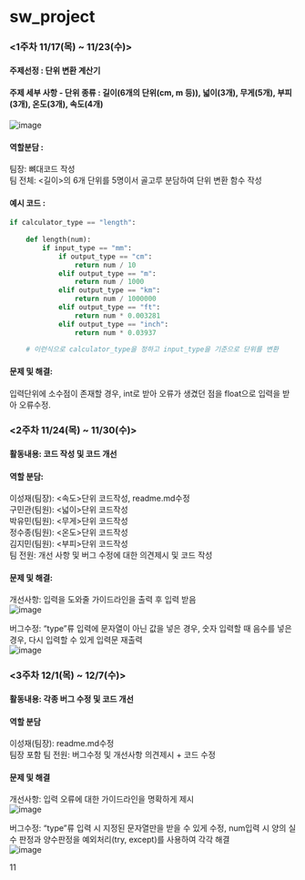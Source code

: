 # sw_project
### <1주차 11/17(목) ~ 11/23(수)>
#### 주제선정 : 단위 변환 계산기

#### 주제 세부 사항 - 단위 종류 : 길이(6개의 단위(cm, m 등)), 넓이(3개), 무게(5개), 부피(3개), 온도(3개), 속도(4개)

![image](https://user-images.githubusercontent.com/115673103/203234542-80afeb60-e75d-4f41-bdad-a300fd488c8e.png)

#### 역할분담 :           
팀장: 뼈대코드 작성           
팀 전체: <길이>의 6개 단위를 5명이서 골고루 분담하여 단위 변환 함수 작성 

#### 예시 코드 : 
```python
if calculator_type == "length":
    
    def length(num):
        if input_type == "mm":
            if output_type == "cm":
                return num / 10
            elif output_type == "m":
                return num / 1000               
            elif output_type == "km":
                return num / 1000000
            elif output_type == "ft":
                return num * 0.003281
            elif output_type == "inch":
                return num * 0.03937
            
    # 이런식으로 calculator_type을 정하고 input_type을 기준으로 단위를 변환
```
#### 문제 및 해결:                         
입력단위에 소수점이 존재할 경우, int로 받아 오류가 생겼던 점을 float으로 입력을 받아 오류수정.

### <2주차 11/24(목) ~ 11/30(수)>

#### 활동내용: 코드 작성 및 코드 개선

#### 역할 분담:                         
이성재(팀장): <속도>단위 코드작성, readme.md수정                 
구민관(팀원): <넓이>단위 코드작성                
박유민(팀원): <무게>단위 코드작성                      
정수종(팀원): <온도>단위 코드작성                 
김지민(팀원): <부피>단위 코드작성            
팀 전원: 개선 사항 및 버그 수정에 대한 의견제시 및 코드 작성              

#### 문제 및 해결:
개선사항: 입력을 도와줄 가이드라인을 출력 후 입력 받음             
![image](https://user-images.githubusercontent.com/115673103/204733181-7ad90448-5e8a-417d-b7a3-019cfb505ba6.png)

버그수정: “type”류 입력에 문자열이 아닌 값을 넣은 경우, 숫자 입력할 때 음수를 넣은 경우, 다시 입력할 수 있게 입력문 재출력                                        
![image](https://user-images.githubusercontent.com/115673103/204733342-93407056-5b25-47c7-8644-516d12535ab9.png)

### <3주차 12/1(목) ~ 12/7(수)>

#### 활동내용: 각종 버그 수정 및 코드 개선

#### 역할 분담
이성재(팀장): readme.md수정                               
팀장 포함 팀 전원: 버그수정 및 개선사항 의견제시 + 코드 수정                                         

#### 문제 및 해결
개선사항: 입력 오류에 대한 가이드라인을 명확하게 제시             
![image](https://user-images.githubusercontent.com/115673103/204733418-e19f42c7-d925-4a0e-b8bb-9dfe39038f92.png)
 
버그수정: “type”류 입력 시 지정된 문자열만을 받을 수 있게 수정, num입력 시 양의 실수 판정과 양수판정을 예외처리(try, except)를 사용하여 각각 해결                     
![image](https://user-images.githubusercontent.com/115673103/204733496-b5351b1e-97d4-4019-8aab-966447112d73.png)

11
